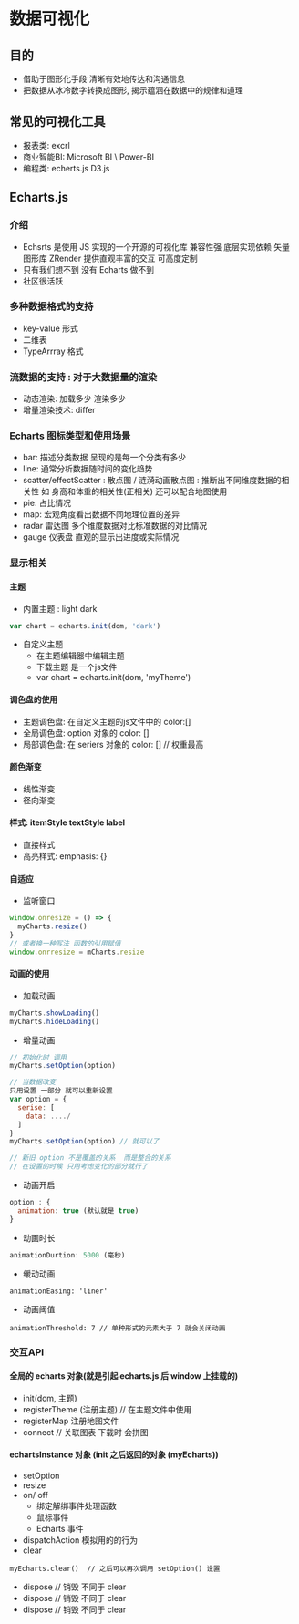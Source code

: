 # 数据可视化

## 目的
- 借助于图形化手段 清晰有效地传达和沟通信息
- 把数据从冰冷数字转换成图形, 揭示蕴涵在数据中的规律和道理

## 常见的可视化工具
- 报表类: excrl
- 商业智能BI: Microsoft BI \ Power-BI
- 编程类: echerts.js  D3.js

## Echarts.js 
### 介绍
- Echsrts 是使用 JS 实现的一个开源的可视化库 兼容性强 底层实现依赖 矢量图形库 ZRender 提供直观丰富的交互 可高度定制
- 只有我们想不到 没有 Echarts 做不到
- 社区很活跃
### 多种数据格式的支持
- key-value 形式
- 二维表
- TypeArrray 格式
### 流数据的支持 : 对于大数据量的渲染
- 动态渲染: 加载多少 渲染多少
- 增量渲染技术: differ

### Echarts 图标类型和使用场景
- bar: 描述分类数据 呈现的是每一个分类有多少
- line: 通常分析数据随时间的变化趋势
- scatter/effectScatter : 散点图 / 涟漪动画散点图 : 推断出不同维度数据的相关性 如 身高和体重的相关性(正相关) 还可以配合地图使用
- pie: 占比情况
- map: 宏观角度看出数据不同地理位置的差异
- radar 雷达图 多个维度数据对比标准数据的对比情况
- gauge 仪表盘 直观的显示出进度或实际情况

### 显示相关
#### 主题
- 内置主题 : light dark
```js
var chart = echarts.init(dom, 'dark')
```
- 自定义主题
  - 在主题编辑器中编辑主题
  - 下载主题 是一个js文件
  - var chart = echarts.init(dom, 'myTheme')
#### 调色盘的使用
- 主题调色盘: 在自定义主题的js文件中的 color:[]
- 全局调色盘: option 对象的  color: [] 
- 局部调色盘: 在 seriers 对象的 color: [] // 权重最高

#### 颜色渐变
- 线性渐变
- 径向渐变

#### 样式: itemStyle textStyle label
- 直接样式
- 高亮样式: emphasis: {}

#### 自适应
- 监听窗口
```js
window.onresize = () => {
  myCharts.resize()
}
// 或者换一种写法 函数的引用赋值
window.onrresize = mCharts.resize
```
#### 动画的使用
- 加载动画
```js
myCharts.showLoading()
myCharts.hideLoading()
```
- 增量动画
```js
// 初始化时 调用
myCharts.setOption(option)

// 当数据改变
只用设置 一部分 就可以重新设置
var option = {
  serise: [
    data: ..../
  ]
}
myCharts.setOption(option) // 就可以了

// 新旧 option 不是覆盖的关系  而是整合的关系
// 在设置的时候 只用考虑变化的部分就行了
```

- 动画开启
```js
option : {
  animation: true (默认就是 true)
}
```
- 动画时长
```js
animationDurtion: 5000 (毫秒)
```

- 缓动动画
```
animationEasing: 'liner'
```

- 动画阈值
```
animationThreshold: 7 // 单种形式的元素大于 7 就会关闭动画
```

### 交互API 
#### 全局的 echarts 对象(就是引起 echarts.js 后  window 上挂载的)
- init(dom, 主题)
- registerTheme (注册主题) // 在主题文件中使用
- registerMap 注册地图文件
- connect // 关联图表  下载时 会拼图

#### echartsInstance 对象 (init 之后返回的对象 (myEcharts))
- setOption
- resize
- on/ off
  - 绑定解绑事件处理函数
  - 鼠标事件
  - Echarts 事件
- dispatchAction 模拟用的的行为
- clear 
```
myEcharts.clear()  // 之后可以再次调用 setOption() 设置
```
- dispose // 销毁 不同于 clear
- dispose // 销毁 不同于 clear
- dispose // 销毁 不同于 clear
